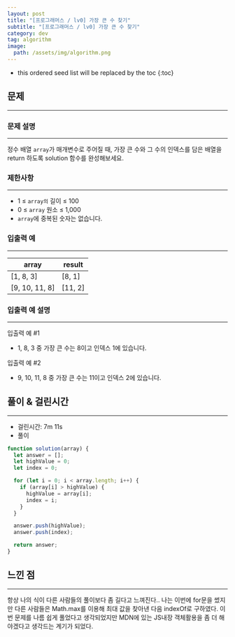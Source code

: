```yaml
---
layout: post
title: "[프로그래머스 / lv0] 가장 큰 수 찾기"
subtitle: "[프로그래머스 / lv0] 가장 큰 수 찾기"
category: dev
tag: algorithm
image:
  path: /assets/img/algorithm.png
---
```


<!-- prettier-ignore -->
* this ordered seed list will be replaced by the toc
{:toc}

## 문제

---

### **문제 설명**

---

정수 배열 `array`가 매개변수로 주어질 때, 가장 큰 수와 그 수의 인덱스를 담은 배열을 return 하도록 solution 함수를 완성해보세요.

### 제한사항

---

- 1 ≤ `array의` 길이 ≤ 100
- 0 ≤ `array` 원소 ≤ 1,000
- `array`에 중복된 숫자는 없습니다.

### 입출력 예

---

| array          | result  |
| -------------- | ------- |
| [1, 8, 3]      | [8, 1]  |
| [9, 10, 11, 8] | [11, 2] |

### 입출력 예 설명

---

입출력 예 #1

- 1, 8, 3 중 가장 큰 수는 8이고 인덱스 1에 있습니다.

입출력 예 #2

- 9, 10, 11, 8 중 가장 큰 수는 11이고 인덱스 2에 있습니다.

## 풀이 & 걸린시간

---

- 걸린시간: 7m 11s
- 풀이

```jsx
function solution(array) {
  let answer = [];
  let highValue = 0;
  let index = 0;

  for (let i = 0; i < array.length; i++) {
    if (array[i] > highValue) {
      highValue = array[i];
      index = i;
    }
  }

  answer.push(highValue);
  answer.push(index);

  return answer;
}
```

## 느낀 점

---

항상 나의 식이 다른 사람들의 풀이보다 좀 길다고 느껴진다.. 나는 이번에 for문을 썼지만 다른 사람들은 Math.max를 이용해 최대 값을 찾아낸 다음 indexOf로 구하였다. 이번 문제를 나름 쉽게 풀었다고 생각되었지만 MDN에 있는 JS내장 객체활용을 좀 더 해야겠다고 생각드는 계기가 되었다.
